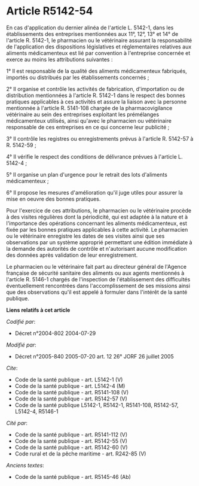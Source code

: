 # Article R5142-54

En cas d'application du dernier alinéa de l'article L. 5142-1, dans les établissements des entreprises mentionnées aux 11°,
12°, 13° et 14° de l'article R. 5142-1, le pharmacien ou le vétérinaire assurant la responsabilité de l'application des
dispositions législatives et réglementaires relatives aux aliments médicamenteux est lié par convention à l'entreprise
concernée et exerce au moins les attributions suivantes :

1° Il est responsable de la qualité des aliments médicamenteux fabriqués, importés ou distribués par les établissements
concernés ;

2° Il organise et contrôle les activités de fabrication, d'importation ou de distribution mentionnées à l'article R. 5142-1
dans le respect des bonnes pratiques applicables à ces activités et assure la liaison avec la personne mentionnée à l'article
R. 5141-108 chargée de la pharmacovigilance vétérinaire au sein des entreprises exploitant les prémélanges médicamenteux
utilisés, ainsi qu'avec le pharmacien ou vétérinaire responsable de ces entreprises en ce qui concerne leur publicité ;

3° Il contrôle les registres ou enregistrements prévus à l'article R. 5142-57 à R. 5142-59 ;

4° Il vérifie le respect des conditions de délivrance prévues à l'article L. 5142-4 ;

5° Il organise un plan d'urgence pour le retrait des lots d'aliments médicamenteux ;

6° Il propose les mesures d'amélioration qu'il juge utiles pour assurer la mise en oeuvre des bonnes pratiques.

Pour l'exercice de ces attributions, le pharmacien ou le vétérinaire procède à des visites régulières dont la périodicité,
qui est adaptée à la nature et à l'importance des opérations concernant les aliments médicamenteux, est fixée par les bonnes
pratiques applicables à cette activité. Le pharmacien ou le vétérinaire enregistre les dates de ses visites ainsi que ses
observations par un système approprié permettant une édition immédiate à la demande des autorités de contrôle et n'autorisant
aucune modification des données après validation de leur enregistrement.

Le pharmacien ou le vétérinaire fait part au directeur général de l'Agence française de sécurité sanitaire des aliments ou
aux agents mentionnés à l'article R. 5146-1 chargés de l'inspection de l'établissement des difficultés éventuellement
rencontrées dans l'accomplissement de ses missions ainsi que des observations qu'il est appelé à formuler dans l'intérêt de
la santé publique.

**Liens relatifs à cet article**

_Codifié par_:

  - Décret n°2004-802 2004-07-29

_Modifié par_:

  - Décret n°2005-840 2005-07-20 art. 12 26° JORF 26 juillet 2005

_Cite_:

  - Code de la santé publique - art. L5142-1 (V)
  - Code de la santé publique - art. L5142-4 (M)
  - Code de la santé publique - art. R5141-108 (V)
  - Code de la santé publique - art. R5142-57 (V)
  - Code de la santé publique L5142-1, R5142-1, R5141-108, R5142-57, L5142-4, R5146-1

_Cité par_:

  - Code de la santé publique - art. R5141-112 (V)
  - Code de la santé publique - art. R5142-55 (V)
  - Code de la santé publique - art. R5142-60 (V)
  - Code rural et de la pêche maritime - art. R242-85 (V)

_Anciens textes_:

  - Code de la santé publique - art. R5145-46 (Ab)

